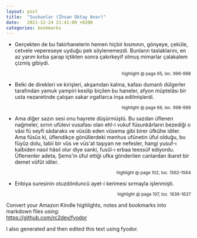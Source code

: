 ```yaml
---
layout: post
title:  "Suskunlar (İhsan Oktay Anar)"
date:   2021-12-24 21:41:00 +0200
categories: bookmarks
---
```


* Gerçekten de bu fakirhanelerin hemen hiçbir kısmının, gönyeye, çeküle, cetvele vepereseye uyduğu pek söylenemezdi. Bunların taslaklarını, en az yarım kırba şarap içtikten sonra çakırkeyif olmuş mimarlar çalakalem çizmiş gibiydi.

<p style="text-align: right;"><sup>highlight @ page 65, loc. 996-998</sup></p>

* Belki de direkleri ve kirişleri, akşamdan kalma, kafası dumanlı dülgerler tarafından yamuk yampiri kesilip biçilen bu haneler, afyon müptelâsı bir usta nezaretinde çalışan sakar ırgatlarca inşa edilmişlerdi.

<p style="text-align: right;"><sup>highlight @ page 66, loc. 998-999</sup></p>

* Ama diğer sazın sesi onu hayrete düşürmüştü. Bu sazdan üflenen nağmeler, sırrın ufülevi vusafası olan ehl-i vukuf füsunkârların bezediği o vâsi fü seyfi sâdaraks ve vüsûb eden vûsema gibi birer üfkûhe idiler. Ama füsûs ki, üflendikçe gönüllerdeki menhus ufünetin üful olduğu, bu füyûz dolu, tabii bir vûs ve vüs'at taşıyan ne nefesler, hangi yusuf-ı kalbiden nasıl hâsıl olur diye sanki, fusûl-ı erbaa teessüf ediyordu. Üflenenler adeta, Şems'in üful ettiği ufka gönderilen canlardan ibaret bir demet vüfût idiler.

<p style="text-align: right;"><sup>highlight @ page 102, loc. 1562-1564</sup></p>

* Enbiya suresinin otuzdörduncü ayet-i kerimesi sırmayla işlenmişti.

<p style="text-align: right;"><sup>highlight @ page 107, loc. 1636-1637</sup></p>

Convert your Amazon Kindle highlights, notes and bookmarks into markdown files using:  
https://github.com/rc2dev/fyodor  

I also generated and then edited this text using fyodor.
